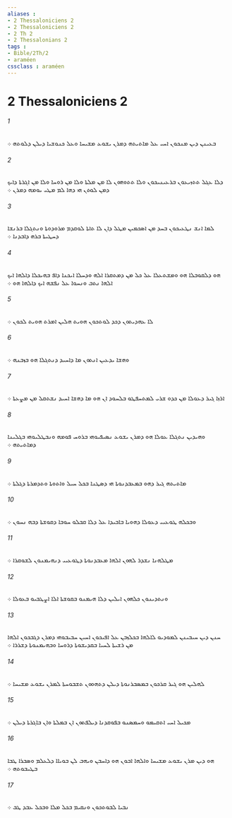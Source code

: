 ```yaml
---
aliases : 
- 2 Thessaloniciens 2
- 2 Thessaloniciens 2
- 2 Th 2
- 2 Thessalonians 2
tags : 
- Bible/2Th/2
- araméen
cssclass : araméen
---
```


# 2 Thessaloniciens 2

###### 1
ܒܥܝܢܢ ܕܝܢ ܡܢܟܘܢ ܐܚܝ ܥܠ ܡܐܬܝܬܗ ܕܡܪܢ ܝܫܘܥ ܡܫܝܚܐ ܘܥܠ ܟܢܘܫܝܐ ܕܝܠܢ ܕܠܘܬܗ ܀
###### 2
ܕܠܐ ܥܓܠ ܬܬܙܝܥܘܢ ܒܪܥܝܢܝܟܘܢ ܘܠܐ ܬܬܘܗܘܢ ܠܐ ܡܢ ܡܠܬܐ ܘܠܐ ܡܢ ܪܘܚܐ ܘܠܐ ܡܢ ܐܓܪܬܐ ܕܐܝܟ ܕܡܢ ܠܘܬܢ ܗܝ ܕܗܐ ܠܡ ܡܛܝ ܝܘܡܗ ܕܡܪܢ ܀
###### 3
ܠܡܐ ܐܢܫ ܢܛܥܝܟܘܢ ܒܚܕ ܡܢ ܐܤܟܡܝܢ ܡܛܠ ܕܐܢ ܠܐ ܬܐܬܐ ܠܘܩܕܡ ܡܪܘܕܘܬܐ ܘܢܬܓܠܐ ܒܪܢܫܐ ܕܚܛܝܬܐ ܒܪܗ ܕܐܒܕܢܐ ܀
###### 4
ܗܘ ܕܠܩܘܒܠܐ ܗܘ ܘܡܫܬܥܠܐ ܥܠ ܟܠ ܡܢ ܕܡܬܩܪܐ ܐܠܗ ܘܕܚܠܐ ܐܝܟܢܐ ܕܐܦ ܒܗܝܟܠܐ ܕܐܠܗܐ ܐܝܟ ܐܠܗܐ ܢܬܒ ܘܢܚܘܐ ܥܠ ܢܦܫܗ ܐܝܟ ܕܐܠܗܐ ܗܘ ܀
###### 5
ܠܐ ܥܗܕܝܬܘܢ ܕܟܕ ܠܘܬܟܘܢ ܗܘܝܬ ܗܠܝܢ ܐܡܪܬ ܗܘܝܬ ܠܟܘܢ ܀
###### 6
ܘܗܫܐ ܝܕܥܝܢ ܐܢܬܘܢ ܡܐ ܕܐܚܝܕ ܕܢܬܓܠܐ ܗܘ ܒܙܒܢܗ ܀
###### 7
ܐܪܙܐ ܓܝܪ ܕܥܘܠܐ ܡܢ ܟܕܘ ܫܪܝ ܠܡܬܚܦܛܘ ܒܠܚܘܕ ܐܢ ܗܘ ܡܐ ܕܗܫܐ ܐܚܝܕ ܢܫܬܩܠ ܡܢ ܡܨܥܬܐ ܀
###### 8
ܘܗܝܕܝܢ ܢܬܓܠܐ ܥܘܠܐ ܗܘ ܕܡܪܢ ܝܫܘܥ ܢܤܝܦܝܘܗܝ ܒܪܘܚ ܦܘܡܗ ܘܢܒܛܠܝܘܗܝ ܒܓܠܝܢܐ ܕܡܐܬܝܬܗ ܀
###### 9
ܡܐܬܝܬܗ ܓܝܪ ܕܗܘ ܒܡܥܒܕܢܘܬܐ ܗܝ ܕܤܛܢܐ ܒܟܠ ܚܝܠ ܘܐܬܘܬܐ ܘܬܕܡܪܬܐ ܕܓܠܬܐ ܀
###### 10
ܘܒܟܠܗ ܛܘܥܝܝ ܕܥܘܠܐ ܕܗܘܝܐ ܒܐܒܝܕܐ ܥܠ ܕܠܐ ܩܒܠܘ ܚܘܒܐ ܕܩܘܫܬܐ ܕܒܗ ܢܚܘܢ ܀
###### 11
ܡܛܠܗܢܐ ܢܫܕܪ ܠܗܘܢ ܐܠܗܐ ܡܥܒܕܢܘܬܐ ܕܛܘܥܝܝ ܕܢܗܝܡܢܘܢ ܠܫܘܩܪܐ ܀
###### 12
ܘܢܬܕܝܢܘܢ ܟܠܗܘܢ ܐܝܠܝܢ ܕܠܐ ܗܝܡܢܘ ܒܩܘܫܬܐ ܐܠܐ ܐܨܛܒܝܘ ܒܥܘܠܐ ܀
###### 13
ܚܢܢ ܕܝܢ ܚܝܒܝܢܢ ܠܡܘܕܝܘ ܠܐܠܗܐ ܒܟܠܙܒܢ ܥܠ ܐܦܝܟܘܢ ܐܚܝܢ ܚܒܝܒܘܗܝ ܕܡܪܢ ܕܓܒܟܘܢ ܐܠܗܐ ܡܢ ܪܫܝܬܐ ܠܚܝܐ ܒܩܕܝܫܘܬܐ ܕܪܘܚܐ ܘܒܗܝܡܢܘܬܐ ܕܫܪܪܐ ܀
###### 14
ܠܗܠܝܢ ܗܘ ܓܝܪ ܩܪܟܘܢ ܒܡܤܒܪܢܘܬܐ ܕܝܠܢ ܕܬܗܘܘܢ ܬܫܒܘܚܬܐ ܠܡܪܢ ܝܫܘܥ ܡܫܝܚܐ ܀
###### 15
ܡܟܝܠ ܐܚܝ ܐܬܩܝܡܘ ܘܚܡܤܢܘ ܒܦܘܩܕܢܐ ܕܝܠܦܬܘܢ ܐܢ ܒܡܠܬܐ ܘܐܢ ܒܐܓܪܬܐ ܕܝܠܢ ܀
###### 16
ܗܘ ܕܝܢ ܡܪܢ ܝܫܘܥ ܡܫܝܚܐ ܘܐܠܗܐ ܐܒܘܢ ܗܘ ܕܐܚܒܢ ܘܝܗܒ ܠܢ ܒܘܝܐܐ ܕܠܥܠܡ ܘܤܒܪܐ ܛܒܐ ܒܛܝܒܘܬܗ ܀
###### 17
ܢܒܝܐ ܠܒܘܬܟܘܢ ܘܢܩܝܡ ܒܟܠ ܡܠܐ ܘܒܟܠ ܥܒܕ ܛܒ ܀

